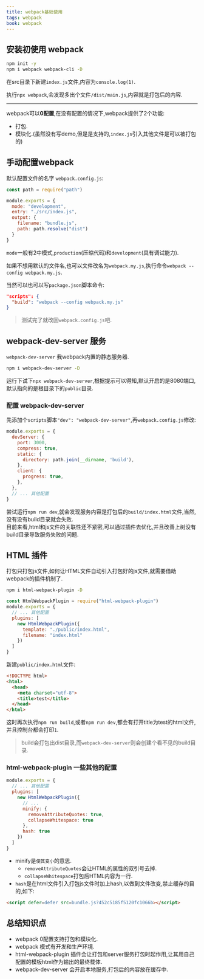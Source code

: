 ```yaml
---
title: webpack基础使用
tags: webpack
book: webpack
---
```

## 安装初使用 webpack

```sh
npm init -y
npm i webpack webpack-cli -D
```

在src目录下新建`index.js`文件,内容为`console.log(1)`.

执行`npx webpack`,会发现多出个文件`/dist/main.js`,内容就是打包后的内容.

---

webpack可以**0配置**,在没有配置的情况下,webpack提供了2个功能:
* 打包.  
* 模块化.(虽然没有写demo,但是是支持的,`index.js`引入其他文件是可以被打包的)

## 手动配置webpack

默认配置文件的名字 `webpack.config.js`:

```js
const path = require("path")

module.exports = {
  mode: "development",
  entry: "./src/index.js",
  output: {
    filename: "bundle.js",
    path: path.resolve("dist")
  }
}
```

`mode`一般有2中模式,`production`(压缩代码)和`development`(具有调试能力).

如果不想用默认的文件名,也可以文件改名为`webpack.my.js`,执行命令`webpack --config webpack.my.js`.

当然可以也可以写`package.json`脚本命令:

```json
"scripts": {
  "build": "webpack --config webpack.my.js"
}
```

> 测试完了就改回`webpack.config.js`吧.

## webpack-dev-server 服务

`webpack-dev-server` 我webpack内置的静态服务器.

```sh
npm i webpack-dev-server -D
```

运行下试下`npx webpack-dev-server`,根据提示可以得知,默认开启的是8080端口,默认指向的是根目录下的`public`目录.

### 配置 webpack-dev-server

先添加个`scripts`脚本`"dev": "webpack-dev-server"`,再`webpack.config.js`修改:

```js
module.exports = {
  devServer: {
    port: 3000,
    compress: true,
    static: {
      directory: path.join(__dirname, 'build'),
    },
    client: {
      progress: true,
    },
  },
  // ... 其他配置
}
```

尝试运行`npm run dev`,就会发现服务内容是打包后的`build/index.html`文件,当然,没有没有build目录就会失败.  
目前来看,html和js文件的关联性还不紧密,可以通过插件去优化,并且改善上树没有build目录导致服务失败的问题.

## HTML 插件

打包只打包js文件,如何让HTML文件自动引入打包好的js文件,就需要借助webpack的插件机制了.

```sh
npm i html-webpack-plugin -D
```

```js
const HtmlWebpackPlugin = require("html-webpack-plugin")
module.exports = {
  // ... 其他配置
  plugins: [
    new HtmlWebpackPlugin({ 
      template: "./public/index.html",
      filename: "index.html"
    })
  ]
}
```

新建`public/index.html`文件:

```html
<!DOCTYPE html>
<html>
  <head>
    <meta charset="utf-8">
    <title>test</title>
  </head>
</html>
```

这时再次执行`npm run build`,或者`npm run dev`,都会有打开title为test的html文件,并且控制台都会打印`1`.

> build会打包出dist目录,而`webpack-dev-server`则会创建个看不见的build目录.

### html-webpack-plugin 一些其他的配置

```js
module.exports = {
  // ... 其他配置
  plugins: [
    new HtmlWebpackPlugin({ 
      // ...
      minify: {
        removeAttributeQuotes: true,
        collapseWhitespace: true
      },
      hash: true
    })
  ]
}
```

* minify是`使其变小`的意思.
  * `removeAttributeQuotes`会让HTML的属性的双引号去掉.
  * `collapseWhitespace`打包后HTML内容为一行.
* `hash`是在html文件引入打包js文件时加上hash,以做到文件改变,禁止缓存的目的,如下:
```html
<script defer=defer src=bundle.js?452c5185f5120fc1066b></script>
```

## 总结知识点

* webpack 0配置支持打包和模块化.
* webpack 模式有开发和生产环境.
* html-webpack-plugin 插件会让打包和server服务打包时起作用,让其用自己配置的模板html作为输出的最终载体.
* webpack-dev-server 会开启本地服务,打包后的内容放在缓存中.